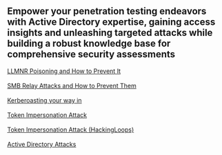 ## Empower your penetration testing endeavors with Active Directory expertise, gaining access insights and unleashing targeted attacks while building a robust knowledge base for comprehensive security assessments

[LLMNR Poisoning and How to Prevent It](https://tcm-sec.com/llmnr-poisoning-and-how-to-prevent-it/)
<br></br>
[SMB Relay Attacks and How to Prevent Them](https://tcm-sec.com/smb-relay-attacks-and-how-to-prevent-them/)
<br></br>
[Kerberoasting your way in](https://medium.com/@Shorty420/kerberoasting-9108477279cc)
<br></br>
[Token Impersonation Attack](https://securitytutorials.co.uk/token-impersonation-attack/)
<br></br>
[Token Impersonation Attack (HackingLoops)](https://www.hackingloops.com/token-impersonation-attack/)
<br></br>
[Active Directory Attacks](https://github.com/swisskyrepo/PayloadsAllTheThings/blob/master/Methodology%20and%20Resources/Active%20Directory%20Attack.md#scf-and-url-file-attack-against-writeable-share)
<br></br>
[]()
<br></br>
[]()
<br></br>
[]()
<br></br>
[]()
<br></br>
[]()
<br></br>
[]()
<br></br>
[]()
<br></br>
[]()
<br></br>
[]()
<br></br>
[]()
<br></br>
[]()
<br></br>
[]()
<br></br>
[]()
<br></br>
[]()
<br></br>
[]()
<br></br>
